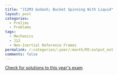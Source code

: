 ```yaml
---
title: "J12M3 &ndash; Bucket Spinning With Liquid"
layout: post
categories:
  - Prelims
  - Problems
tags:
  - Mechanics
  - J12
  - Non-Inertial Reference Frames
permalink: /:categories/:year/:month/M3:output_ext
comments: false
---
```

<object data="2012J3M.pdf" type="application/pdf" width="100%" height="500"></object>
<div class="message"><a href='https://princetonprelim.com/prelim/28/'>Check for solutions to this year's exam</a></div>